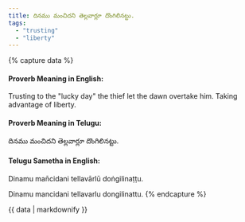 ```yaml
---
title: దినము మంచిదని తెల్లవార్లూ దొంగిలినట్టు.
tags:
  - "trusting"
  - "liberty"
---
```


{% capture data %}
#### Proverb Meaning in English:
Trusting to the "lucky day" the thief let the dawn overtake him.
Taking advantage of liberty.

#### Proverb Meaning in Telugu:
దినము మంచిదని తెల్లవార్లూ దొంగిలినట్టు.

#### Telugu Sametha in English:
Dinamu man̄cidani tellavārlū doṅgilinaṭṭu.

Dinamu mancidani tellavarlu dongilinattu.
{% endcapture %}

{{ data | markdownify }}

